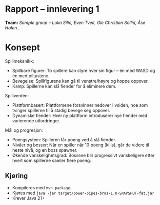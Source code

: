 # Rapport – innlevering 1
**Team:** *Sample group* – *Luka Silic, Even Tveit, Ole Christian Sollid, Åse Holen*...


# Konsept

Spillmekanikk:
- Spillbare figurer: To spillere kan styre hver sin figur – én med WASD og én med piltastene.
- Bevegelse: Spillfigurene kan gå til venstre/høyre og hoppe oppover.
- Kamp: Spillerne kan slå fiender for å eliminere dem.

Spillverden:
- Plattformbasert: Plattformene forsvinner nedover i voiden, noe som tvinger spillerne til å stadig bevege seg oppover.
- Dynamiske fiender: Hver ny plattform introduserer nye fiender med varierende utfordringer.

Mål og progresjon:
- Poengsystem: Spilleren får poeng ved å slå fiender.
- Nivåer og bosser: Når en spiller når 10 poeng (kills), går de videre til neste nivå, og en boss spawner.
- Økende vanskelighetsgrad: Bossene blir progressivt vanskeligere etter hvert som spillerne samler flere poeng.

## Kjøring
* Kompileres med `mvn package`.
* Kjøres med `java -jar target/power-pipes-bros-1.0-SNAPSHOT-fat.jar`
* Krever Java 21+

## 
